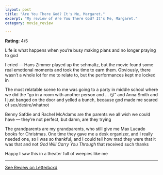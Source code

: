 ```yaml
---
layout: post
title: "Are You There God? It's Me, Margaret."
excerpt: "My review of Are You There God? It's Me, Margaret."
category: movie_review

---
```


**Rating:** 4/5

Life is what happens when you’re busy making plans and no longer praying to god

I cried — Hans Zimmer played up the schmaltz, but the movie found some real emotional moments and took the time to earn them. Obviously, there wasn’t a whole lot for me to relate to, but the performances kept me locked in

The most relatable scene to me was going to a party in middle school where we did the “go in a room with another person and … 😏” and Anna Smith and I just banged on the door and yelled a bunch, because god made me scared of sex/desire/whatnot

Benny Safdie and Rachel McAdams are the parents we all wish we could have — they’re not perfect, but damn, are they trying

The grandparents are my grandparents, who still give me Max Lucado books for Christmas. One time they gave me a desk organizer, and I really needed one, so I was so thankful, and I could tell how mad they were that it was that and not <i>God Will Carry You Through</i> that received such thanks

Happy I saw this in a theater full of weepies like me

<hr>

[See Review on Letterboxd](https://boxd.it/4bJxvn)
